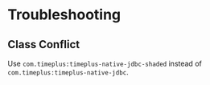 Troubleshooting
===============

## Class Conflict

Use `com.timeplus:timeplus-native-jdbc-shaded` instead of `com.timeplus:timeplus-native-jdbc`.